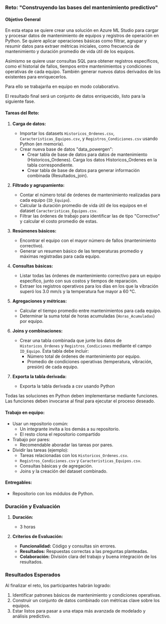 ### Reto: **"Construyendo las bases del mantenimiento predictivo"**

#### **Objetivo General**  
En esta etapa se quiere crear una solución en Azure ML Studio para cargar y procesar datos de mantenimiento de equipos y registros de operación en Python. Se quiere aplicar operaciones básicas como filtrar, agrupar y resumir datos para extraer métricas iniciales, como frecuencia de mantenimiento y duración promedio de vida útil de los equipos. 

Asimismo se quiere usar consultas SQL para obtener registros específicos, como el historial de fallos, tiempos entre mantenimientos y condiciones operativas de cada equipo. También generar nuevos datos derivados de los existentes para enriquecerlos.

Para ello se trabajarña en equipo en modo colaborativo.

El resultado final será un conjunto de datos enriquecido, listo para la siguiente fase.


#### **Tareas del Reto:**
1. **Carga de datos:**
   - Importar los datasets `Historicos_Ordenes.csv`, `Caracteristicas_Equipos.csv`, y `Registros_Condiciones.csv` usando Python (en memoria).
   - Crear nueva base de datos "data_powergen":
      - Crear tabla de base de datos para datos de mantenimiento (Historicos_Ordenes). Carga los datos Historicos_Ordenes en la tabla correspondiente.
      - Crear tabla de base de datos para generar información combinada (Resultados_join).

2. **Filtrado y agrupamiento:**
   - Contar el número total de órdenes de mantenimiento realizadas para cada equipo (`ID_Equipo`).
   - Calcular la duración promedio de vida útil de los equipos en el dataset `Caracteristicas_Equipos.csv`.
   - Filtrar las órdenes de trabajo para identificar las de tipo "Correctivo" y calcular el costo promedio de estas.

3. **Resúmenes básicos:**
   - Encontrar el equipo con el mayor número de fallos (mantenimiento correctivo).
   - Generar un resumen básico de las temperaturas promedio y máximas registradas para cada equipo.

4. **Consultas básicas:**
   - Listar todas las órdenes de mantenimiento correctivo para un equipo específico, junto con sus costos y tiempos de reparación.
   - Extraer los registros operativos para los días en los que la vibración superó los 3.0 mm/s y la temperatura fue mayor a 60 °C.

5. **Agregaciones y métricas:**
   - Calcular el tiempo promedio entre mantenimientos para cada equipo.
   - Determinar la suma total de horas acumuladas (`Horas_Acumuladas`) por equipo.

6. **Joins y combinaciones:**
   - Crear una tabla combinada que junte los datos de `Historicos_Ordenes` y `Registros_Condiciones` mediante el campo `ID_Equipo`. Esta tabla debe incluir:
     - Número total de órdenes de mantenimiento por equipo.
     - Promedio de condiciones operativas (temperatura, vibración, presión) de cada equipo.

7. **Exporta la tabla derivada:**
   - Exporta la tabla derivada a csv usando Python

Todas las soluciones en Python deben implementarse mediante funciones. Las funciones deben invocarse al final para ejecutar el proceso deseado.

#### **Trabajo en equipo:**  
   - Usar un repositorio común:
      - Un integrante invita a los demás a su repositorio.
      - El resto clona el repositorio compartido
   - Trabajo por pares:
      - Recomendable aboradar las tareas por pares.
   - Dividir las tareas (ejemplo):
      - Tareas relacionadas con los `Historicos_Ordenes.csv`.
      - `Registros_Condiciones.csv` y `Caracteristicas_Equipos.csv`.
      - Consultas básicas y de agregación.
      - Joins y la creación del dataset combinado.

#### **Entregables:**
- Repositorio con los módulos de Python.


### **Duración y Evaluación**
1. **Duración:**  
   - 3 horas


3. **Criterios de Evaluación:**  
   - **Funcionalidad:** Código y consultas sin errores.  
   - **Resultados:** Respuestas correctas a las preguntas planteadas.  
   - **Colaboración:** División clara del trabajo y buena integración de los resultados.


### **Resultados Esperados**
Al finalizar el reto, los participantes habrán logrado:
1. Identificar patrones básicos de mantenimiento y condiciones operativas.
2. Construir un conjunto de datos combinado con métricas clave sobre los equipos.
3. Estar listos para pasar a una etapa más avanzada de modelado y análisis predictivo.